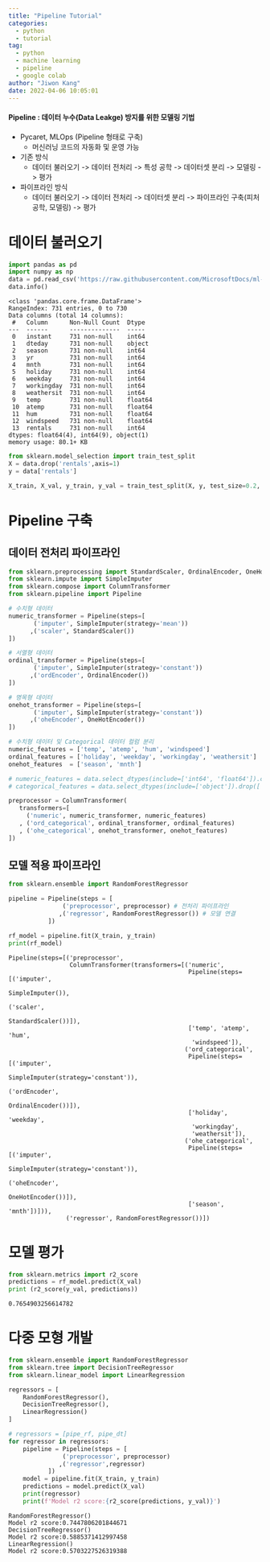 ```yaml
---
title: "Pipeline Tutorial"
categories:
  - python
  - tutorial
tag:
  - python
  - machine learning
  - pipeline
  - google colab
author: "Jiwon Kang"
date: 2022-04-06 10:05:01
---
```


#### Pipeline : 데이터 누수(Data Leakge) 방지를 위한 모델링 기법
- Pycaret, MLOps (Pipeline 형태로 구축)
  + 머신러닝 코드의 자동화 및 운영 가능
- 기존 방식
  + 데이터 불러오기 -> 데이터 전처리 -> 특성 공학 -> 데이터셋 분리 -> 모델링 -> 평가
- 파이프라인 방식
  + 데이터 불러오기 -> 데이터 전처리 -> 데이터셋 분리 -> 파이프라인 구축(피처공학, 모델링) -> 평가

# 데이터 불러오기


```python
import pandas as pd
import numpy as np
data = pd.read_csv('https://raw.githubusercontent.com/MicrosoftDocs/ml-basics/master/data/daily-bike-share.csv')
data.info()
```

    <class 'pandas.core.frame.DataFrame'>
    RangeIndex: 731 entries, 0 to 730
    Data columns (total 14 columns):
     #   Column      Non-Null Count  Dtype  
    ---  ------      --------------  -----  
     0   instant     731 non-null    int64  
     1   dteday      731 non-null    object 
     2   season      731 non-null    int64  
     3   yr          731 non-null    int64  
     4   mnth        731 non-null    int64  
     5   holiday     731 non-null    int64  
     6   weekday     731 non-null    int64  
     7   workingday  731 non-null    int64  
     8   weathersit  731 non-null    int64  
     9   temp        731 non-null    float64
     10  atemp       731 non-null    float64
     11  hum         731 non-null    float64
     12  windspeed   731 non-null    float64
     13  rentals     731 non-null    int64  
    dtypes: float64(4), int64(9), object(1)
    memory usage: 80.1+ KB
    


```python
from sklearn.model_selection import train_test_split
X = data.drop('rentals',axis=1)
y = data['rentals']

X_train, X_val, y_train, y_val = train_test_split(X, y, test_size=0.2, random_state=123)
```

# Pipeline 구축

## 데이터 전처리 파이프라인


```python
from sklearn.preprocessing import StandardScaler, OrdinalEncoder, OneHotEncoder
from sklearn.impute import SimpleImputer
from sklearn.compose import ColumnTransformer
from sklearn.pipeline import Pipeline

# 수치형 데이터
numeric_transformer = Pipeline(steps=[
       ('imputer', SimpleImputer(strategy='mean'))
      ,('scaler', StandardScaler())
])

# 서열형 데이터
ordinal_transformer = Pipeline(steps=[
       ('imputer', SimpleImputer(strategy='constant'))
      ,('ordEncoder', OrdinalEncoder())
])

# 명목형 데이터
onehot_transformer = Pipeline(steps=[
       ('imputer', SimpleImputer(strategy='constant'))
      ,('oheEncoder', OneHotEncoder())                                   
])

# 수치형 데이터 및 Categorical 데이터 컬럼 분리
numeric_features = ['temp', 'atemp', 'hum', 'windspeed']
ordinal_features = ['holiday', 'weekday', 'workingday', 'weathersit']
onehot_features  = ['season', 'mnth']

# numeric_features = data.select_dtypes(include=['int64', 'float64']).columns
# categorical_features = data.select_dtypes(include=['object']).drop(['Loan_Status'], axis=1).columns

preprocessor = ColumnTransformer(
   transformers=[
     ('numeric', numeric_transformer, numeric_features)
   , ('ord_categorical', ordinal_transformer, ordinal_features)
   , ('ohe_categorical', onehot_transformer, onehot_features)
])
```

## 모델 적용 파이프라인


```python
from sklearn.ensemble import RandomForestRegressor

pipeline = Pipeline(steps = [
               ('preprocessor', preprocessor) # 전처리 파이프라인
              ,('regressor', RandomForestRegressor()) # 모델 연결
           ])

rf_model = pipeline.fit(X_train, y_train)
print(rf_model)
```

    Pipeline(steps=[('preprocessor',
                     ColumnTransformer(transformers=[('numeric',
                                                      Pipeline(steps=[('imputer',
                                                                       SimpleImputer()),
                                                                      ('scaler',
                                                                       StandardScaler())]),
                                                      ['temp', 'atemp', 'hum',
                                                       'windspeed']),
                                                     ('ord_categorical',
                                                      Pipeline(steps=[('imputer',
                                                                       SimpleImputer(strategy='constant')),
                                                                      ('ordEncoder',
                                                                       OrdinalEncoder())]),
                                                      ['holiday', 'weekday',
                                                       'workingday',
                                                       'weathersit']),
                                                     ('ohe_categorical',
                                                      Pipeline(steps=[('imputer',
                                                                       SimpleImputer(strategy='constant')),
                                                                      ('oheEncoder',
                                                                       OneHotEncoder())]),
                                                      ['season', 'mnth'])])),
                    ('regressor', RandomForestRegressor())])
    

# 모델 평가


```python
from sklearn.metrics import r2_score
predictions = rf_model.predict(X_val)
print (r2_score(y_val, predictions))
```

    0.7654903256614782
    

# 다중 모형 개발


```python
from sklearn.ensemble import RandomForestRegressor
from sklearn.tree import DecisionTreeRegressor
from sklearn.linear_model import LinearRegression

regressors = [
    RandomForestRegressor(),
    DecisionTreeRegressor(),
    LinearRegression()
]

# regressors = [pipe_rf, pipe_dt]
for regressor in regressors:
    pipeline = Pipeline(steps = [
               ('preprocessor', preprocessor)
              ,('regressor',regressor)
           ])
    model = pipeline.fit(X_train, y_train)
    predictions = model.predict(X_val)
    print(regressor)
    print(f'Model r2 score:{r2_score(predictions, y_val)}')
```

    RandomForestRegressor()
    Model r2 score:0.7447806201844671
    DecisionTreeRegressor()
    Model r2 score:0.5885371412997458
    LinearRegression()
    Model r2 score:0.5703227526319388
    
